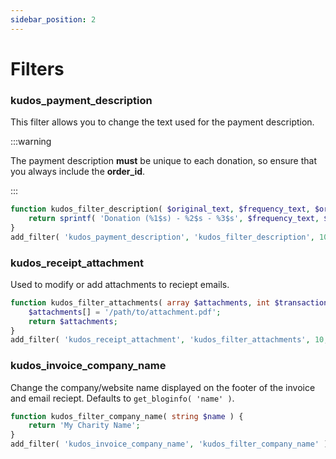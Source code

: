```yaml
---
sidebar_position: 2
---
```


# Filters

### kudos_payment_description

This filter allows you to change the text used for the payment description.

:::warning

The payment description **must** be unique to each donation, so ensure that you always include the **order_id**.

:::


```php title="functions.php"
function kudos_filter_description( $original_text, $frequency_text, $order_id, $campaign_name ) {
    return sprintf( 'Donation (%1$s) - %2$s - %3$s', $frequency_text, $campaign_name, $order_id );
}
add_filter( 'kudos_payment_description', 'kudos_filter_description', 10, 4 );
```

### kudos_receipt_attachment

Used to modify or add attachments to reciept emails.

```php title="functions.php"
function kudos_filter_attachments( array $attachments, int $transaction_id ) {
    $attachments[] = '/path/to/attachment.pdf';
    return $attachments;
}
add_filter( 'kudos_receipt_attachment', 'kudos_filter_attachments', 10, 2 );
```

### kudos_invoice_company_name

Change the company/website name displayed on the footer of the invoice and email reciept. Defaults to `get_bloginfo( 'name' )`.

```php title="functions.php"
function kudos_filter_company_name( string $name ) {
    return 'My Charity Name';
}
add_filter( 'kudos_invoice_company_name', 'kudos_filter_company_name' );
```
